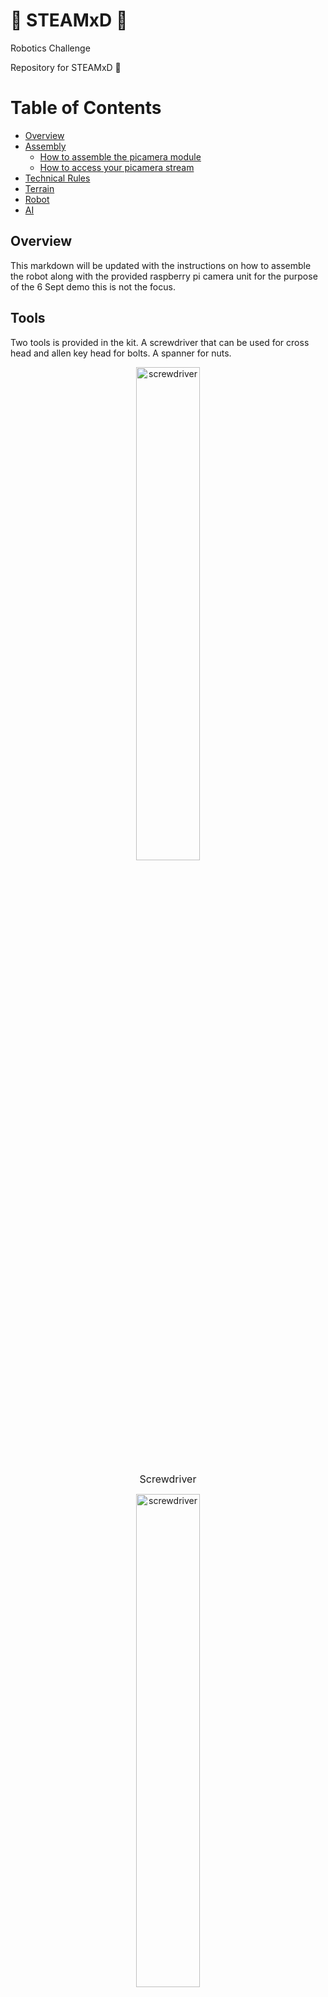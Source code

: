 # :robot: STEAMxD :robot:
Robotics Challenge

Repository for STEAMxD :robot:

# Table of Contents
* [Overview](#chapter1)
* [Assembly](#chapter2)
    * [How to assemble the picamera module](#chapter2-1)
    * [How to access your picamera stream](#chapter2-2)
* [Technical Rules](technical-rules.md)
* [Terrain](terrain.md)
* [Robot](robot.md)
* [AI](ai.md)


## Overview <a id="chapter1"></a>

This markdown will be updated with the instructions on how to assemble the robot along with the provided raspberry pi camera unit for the purpose of the 6 Sept demo this is not the focus.

## Tools

Two tools is provided in the kit. A screwdriver that can be used for cross head and allen key head for bolts. A spanner for nuts. 

<p align="center">
    <img src="/.github/images/tools0001.jpg" width="45%" title='screwdriver' />
</p>

<p align="center">
    <font size="3">Screwdriver</font>
</p>

<p align="center">
    <img src="/.github/images/tools0002.jpg" width="45%" title='screwdriver' />
</p>

<p align="center">
    <font size="3">Spanner</font>
</p>

## Bolts, nuts and etc
<--- ---> 
<p align="center">
    <img src="/.github/images/bolt0001.jpg" width="20%" title='Insert' />
    &nbsp;&nbsp;&nbsp;&nbsp;&nbsp;&nbsp;
    <img src="/.github/images/bolt0002.jpg" width="20%" title='Spacer' />
    &nbsp;&nbsp;&nbsp;&nbsp;&nbsp;&nbsp;
    <img src="/.github/images/bolt0003.jpg" width="20%" title='Brass Spacer' />
</p>

<p align="center">
    <img src="/.github/images/bolt0004.jpg" width="20%" title='M2.5 x 12mm' />
    &nbsp;&nbsp;&nbsp;&nbsp;&nbsp;&nbsp;
    <img src="/.github/images/bolt0005.jpg" width="20%" title='M4 x 8mm' />
    &nbsp;&nbsp;&nbsp;&nbsp;&nbsp;&nbsp;
    <img src="/.github/images/bolt0006.jpg" width="20%" title='M4 x 10mm' />
</p>

<p align="center">
    <img src="/.github/images/bolt0007.jpg" width="20%" title='M4 x 14mm' />
    &nbsp;&nbsp;&nbsp;&nbsp;&nbsp;&nbsp;
    <img src="/.github/images/bolt0008.jpg" width="20%" title='M4 x 25mm' />
</p>

<p align="center">
    <img src="/.github/images/bolt0009.jpg" width="20%" title='M4 Nut Flat' />
    &nbsp;&nbsp;&nbsp;&nbsp;&nbsp;&nbsp;
    <img src="/.github/images/bolt0010.jpg" width="20%" title='M4 Nut w/ext' />
</p>

## Assembly <a id="chapter2"></a>

Follow the instructions of the mBot instruction set from page 19 onwards. After reaching step 15 (page 23) please proceed to skip step 16 and step 17 and complete step 18. Once step 18 is completed please proceed to the next section on [How to assemble the picamera module](#chapter2-1)

### Assembly of mBot ranger and camera module

<p align="center">
    <img src="/.github/images/ranger0001.jpg" width="45%" title='step 4' />
</p>

<p align="center">
    <img src="/.github/images/ranger0002.jpg" width="45%" title='step 4' />
</p>

<p align="center">
    <img src="/.github/images/ranger0003.jpg" width="45%" title='step 4' />
</p>

<p align="center">
    <img src="/.github/images/ranger0004.jpg" width="45%" title='step 4' />
</p>

<p align="center">
    <img src="/.github/images/ranger0005.jpg" width="45%" title='step 4' />
</p>

<p align="center">
    <img src="/.github/images/ranger0006.jpg" width="45%" title='step 4' />
</p>

### How to assemble the picamera module  <a id="chapter2-1"></a>

<p align="center">
    <b>Step 1</b>: Attached the picamera housing to the robot frame
</p>

<p align="center">
    <img src="/.github/images/picam-step1.jpg" width="45%" title='step 1' />
</p>

<p align="center">
    <b>Step 2</b>: Once the picamera is attached to the frame, loop the ribbon cable and insert the ribbon cable into the raspberry pi 4. Follow the steps below to ensure that you've attached the ribbon cable correctly to the raspberry pi 4.
</p>

<p align="center">
    <img src="/.github/images/picam-step2.jpg" width="45%" title='step 2' />
</p>

<p align="center">
    <img src="/.github/images/picam-step3.jpg" width="45%" title='step 3' />
</p>

<p align="center">
    <img src="/.github/images/picam-step4.jpg" width="45%" title='step 4' />
</p>

<p align="center">
    <img src="/.github/images/picam-step5.jpg" width="45%" title='step 5' />
</p>

<p align="center">
    <img src="/.github/images/picam-step6.jpg" width="45%" title='step 6' />
</p>

<p align="center">
    <b>Step 3</b>: Place the raspberry pi 4 into the holder and proceed to mBot instruction set step 16 (page 24)
</p>

<p align="center">
    <img src="/.github/images/picam-step7.jpg" width="45%" title='step 7' />
</p>

<p align="center">
    <b>Step 4</b>: Secure the housing to the robot frame 
</p>

<p align="center">
    <img src="/.github/images/picam-step8.jpg" width="45%" title='step 8' />
</p>

<p align="center">
    <b>Step 5</b>: Place the provided powerbank and power on your raspberry pi 4
</p>

<p align="center">
    <img src="/.github/images/picam-step9.jpg" width="45%" title='step 9' />
</p>

### How to access your picamera stream <a id="chapter2-2"></a>

picamera1 (black housing) - [link](http://10.21.135.99:9000) \
picamera2 (white housing) - [link](http://10.21.140.11:9000)